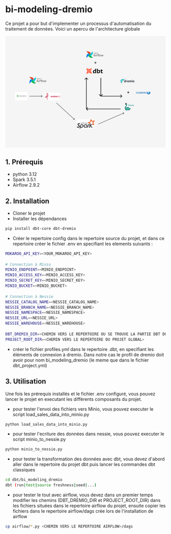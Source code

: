 # bi-modeling-dremio

Ce projet a pour but d'implementer un processus d'automatisation du traitement de données. Voici un apercu de l'architecture globale  

![img.png](img.png)  

## 1. Prérequis
- python 3.12
- Spark 3.5.1
- Airflow 2.9.2

## 2. Installation
- Cloner le projet
- Installer les dépendances
```bash
pip install dbt-core dbt-dremio
```
- Créer le repertoire config dans le repertoire source du projet, et dans ce repertoire créer le fichier .env en specifiant les elements suivants :  

```bash
MOKAROO_API_KEY=<YOUR_MOKAROO_API_KEY>

# Connection à Minio
MINIO_ENDPOINT=<MINIO_ENDPOINT>
MINIO_ACCESS_KEY=<MINIO_ACCESS_KEY>
MINIO_SECRET_KEY=<MINIO_SECRET_KEY>
MINIO_BUCKET=<MINIO_BUCKET>

# Connection à Nessie
NESSIE_CATALOG_NAME=<NESSIE_CATALOG_NAME>
NESSIE_BRANCH_NAME=<NESSIE_BRANCH_NAME>
NESSIE_NAMESPACE=<NESSIE_NAMESPACE>
NESSIE_URL=<NESSIE_URL>
NESSIE_WAREHOUSE=<NESSIE_WAREHOUSE>

DBT_DREMIO_DIR=<CHEMIN VERS LE REPERTOIRE OU SE TROUVE LA PARTIE DBT DU PROJET>
PROJECT_ROOT_DIR=<CHEMIN VERS LE REPERTOIRE DU PROJET GLOBAL>
```
- créer le fichier profiles.yml dans le repertoire .dbt, en specifiant les éléments de connexion à dremio. Dans notre cas le profil de dremio doit avoir pour nom bi_modeling_dremio (le meme que dans le fichier dbt_project.yml) 


## 3. Utilisation
Une fois les prérequis installés et le fichier .env configuré, vous pouvez lancer le projet en executant les différents composants du projet.  

- pour tester l'envoi des fichiers vers Minio, vous pouvez executer le script load_sales_data_into_minio.py
```bash
python load_sales_data_into_minio.py
```
- pour tester l'ecriture des données dans nessie, vous pouvez executer le script minio_to_nessie.py
```bash
python minio_to_nessie.py
```
- pour tester la transformation des données avec dbt, vous devez d'abord aller dans le repertoire du projet dbt puis lancer les commandes dbt classiques
```bash
cd dbt/bi_modeling_dremio
dbt (run|test|source freshness|seed|...)
```
- pour tester le tout avec airflow, vous devez dans un premier temps modifier les chemins (DBT_DREMIO_DIR et PROJECT_ROOT_DIR) dans les fichiers situées dans le repertoire airflow du projet, ensuite copier les fichiers dans le repertoire airflow/dags crée lors de l'installation de airflow
```bash
cp airflow/*.py <CHEMIN VERS LE REPERTOIRE AIRFLOW>/dags
```